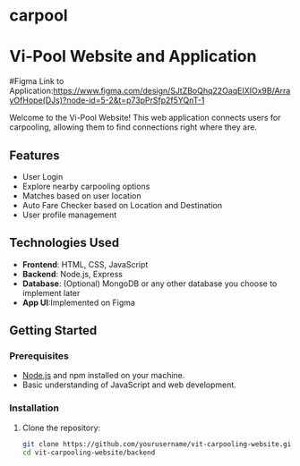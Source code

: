 # carpool
# Vi-Pool Website and Application
#Figma Link to Application:https://www.figma.com/design/SJtZBoQhq22OaqEIXIOx9B/ArrayOfHope(DJs)?node-id=5-2&t=p73pPrSfp2f5YQnT-1

Welcome to the Vi-Pool Website! This web application connects users for carpooling, allowing them to find connections right where they are. 

## Features

- User Login
- Explore nearby carpooling options
- Matches based on user location
- Auto Fare Checker based on Location and Destination
- User profile management

## Technologies Used

- **Frontend**: HTML, CSS, JavaScript
- **Backend**: Node.js, Express
- **Database**: (Optional) MongoDB or any other database you choose to implement later
- **App UI**:Implemented on Figma

## Getting Started

### Prerequisites

- [Node.js](https://nodejs.org/) and npm installed on your machine.
- Basic understanding of JavaScript and web development.

### Installation

1. Clone the repository:

   ```bash
   git clone https://github.com/yourusername/vit-carpooling-website.git
   cd vit-carpooling-website/backend
